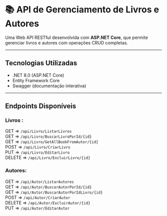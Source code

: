 # 📚 API de Gerenciamento de Livros e Autores

Uma Web API RESTful desenvolvida com **ASP.NET Core**, que permite gerenciar livros e autores com operações CRUD completas.

---

## Tecnologias Utilizadas

- .NET 8.0 (ASP.NET Core)
- Entity Framework Core 
- Swagger (documentação interativa)

---

## Endpoints Disponíveis

### Livros :

GET  =>  `/api/Livro/ListarLivros`<br>
GET  =>  `/api/Livro/BuscarLivroPorId/{id}`<br>
GET  =>  `/api/Livro/GetAllBookFromAutor/{id}`<br>
POST  =>  `/api/Livro/CriarLivro`<br>
PUT  =>  `/api/Livro/EditarLivro`<br>
DELETE  =>  `/api/Livro/ExcluirLivro/{id}`<br>

### Autores:

GET  =>  `/api/Autor/ListarAutores`<br>
GET  =>  `/api/Autor/BuscarAutorPorId/{id}`<br>
GET  =>  `/api/Autor/BuscarAutorPorIdLivro/{id}`<br>
POST  =>  `/api/Autor/CriarAutor`<br>
DELETE  =>  `/api/Autor/ExcluirAutor/{id}`<br>
PUT  =>  `/api/Autor/EditarAutor`<br>
